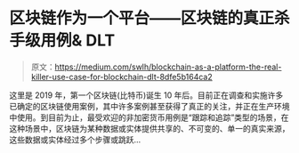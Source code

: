 # 区块链作为一个平台——区块链的真正杀手级用例& DLT

> 原文：<https://medium.com/swlh/blockchain-as-a-platform-the-real-killer-use-case-for-blockchain-dlt-8dfe5b164ca2>

这里是 2019 年，第一个区块链(比特币)诞生 10 年后。目前正在调查和实施许多已确定的区块链使用案例，其中许多案例甚至获得了真正的关注，并正在生产环境中使用。到目前为止，最受欢迎的非加密货币用例是“跟踪和追踪”类型的场景，在这种场景中，区块链为某种数据或实体提供共享的、不可变的、单一的真实来源，这些数据或实体经过多个步骤或跳跃…